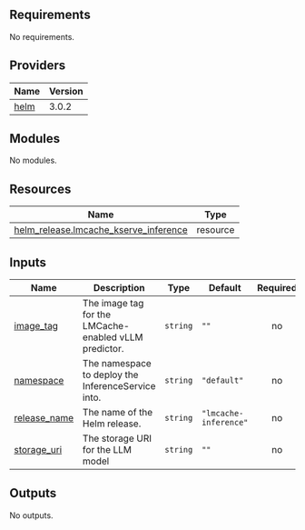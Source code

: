## Requirements

No requirements.

## Providers

| Name | Version |
|------|---------|
| <a name="provider_helm"></a> [helm](#provider\_helm) | 3.0.2 |

## Modules

No modules.

## Resources

| Name | Type |
|------|------|
| [helm_release.lmcache_kserve_inference](https://registry.terraform.io/providers/hashicorp/helm/latest/docs/resources/release) | resource |

## Inputs

| Name | Description | Type | Default | Required |
|------|-------------|------|---------|:--------:|
| <a name="input_image_tag"></a> [image\_tag](#input\_image\_tag) | The image tag for the LMCache-enabled vLLM predictor. | `string` | `""` | no |
| <a name="input_namespace"></a> [namespace](#input\_namespace) | The namespace to deploy the InferenceService into. | `string` | `"default"` | no |
| <a name="input_release_name"></a> [release\_name](#input\_release\_name) | The name of the Helm release. | `string` | `"lmcache-inference"` | no |
| <a name="input_storage_uri"></a> [storage\_uri](#input\_storage\_uri) | The storage URI for the LLM model | `string` | `""` | no |

## Outputs

No outputs.
